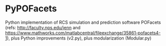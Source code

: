 # PyPOFacets
Python implementation of RCS simulation and prediction software POFacets (refs: http://faculty.nps.edu/jenn  and  https://www.mathworks.com/matlabcentral/fileexchange/35861-pofacets4-1), plus Python improvements (v2.py), plus modularization (Modular.py)
